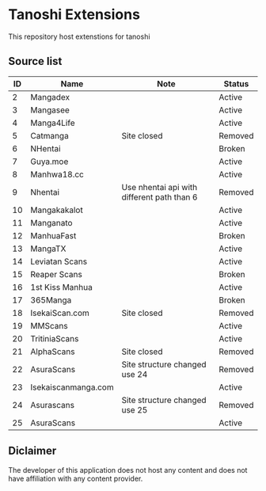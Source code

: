 # Tanoshi Extensions
This repository host extenstions for tanoshi

## Source list
| ID  | Name                | Note                                       | Status  |
|-----|---------------------|--------------------------------------------|---------|
| 2   | Mangadex            |                                            | Active  |
| 3   | Mangasee            |                                            | Active  |
| 4   | Manga4Life          |                                            | Active  |
| 5   | Catmanga            | Site closed                                | Removed |
| 6   | NHentai             |                                            | Broken  |
| 7   | Guya.moe            |                                            | Active  |
| 8   | Manhwa18.cc         |                                            | Active  |
| 9   | Nhentai             | Use nhentai api with different path than 6 | Removed |
| 10  | Mangakakalot        |                                            | Active  |
| 11  | Manganato           |                                            | Active  |
| 12  | ManhuaFast          |                                            | Broken  |
| 13  | MangaTX             |                                            | Active  |
| 14  | Leviatan Scans      |                                            | Active  |
| 15  | Reaper Scans        |                                            | Broken  |
| 16  | 1st Kiss Manhua     |                                            | Active  |
| 17  | 365Manga            |                                            | Broken  |
| 18  | IsekaiScan.com      | Site closed                                | Removed |
| 19  | MMScans             |                                            | Active  |
| 20  | TritiniaScans       |                                            | Active  |
| 21  | AlphaScans          | Site closed                                | Removed |
| 22  | AsuraScans          | Site structure changed use 24              | Removed |
| 23  | Isekaiscanmanga.com |                                            | Active  |
| 24  | Asurascans          | Site structure changed use 25              | Removed |
| 25  | AsuraScans          |                                            | Active  |

## Diclaimer
The developer of this application does not host any content and does not have affiliation with any content provider.
